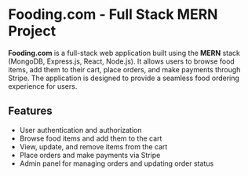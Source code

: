 # Fooding.com - Full Stack MERN Project

**Fooding.com** is a full-stack web application built using the **MERN** stack (MongoDB, Express.js, React, Node.js). It allows users to browse food items, add them to their cart, place orders, and make payments through Stripe. The application is designed to provide a seamless food ordering experience for users.

## Features

- User authentication and authorization
- Browse food items and add them to the cart
- View, update, and remove items from the cart
- Place orders and make payments via Stripe
- Admin panel for managing orders and updating order status
